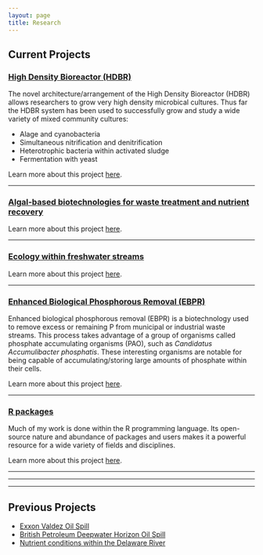 ```yaml
---
layout: page
title: Research
---
```


## Current Projects  
### [High Density Bioreactor (HDBR)](/pages/HDBR.md)  

The novel architecture/arrangement of the High Density Bioreactor (HDBR) allows researchers to grow very high density microbical cultures. Thus far the HDBR system has been used to successfully grow and study a wide variety of mixed community cultures:  
* Alage and cyanobacteria  
* Simultaneous nitrification and denitrification  
* Heterotrophic bacteria within activated sludge  
* Fermentation with yeast  

Learn more about this project [here](/pages/HDBR.md).  

___

### [Algal-based biotechnologies for waste treatment and nutrient recovery](/pages/Algae.md)   


Learn more about this project [here](/pages/Algae.md).   

___

### [Ecology within freshwater streams](/pages/StreamEcology.md)  

Learn more about this project [here](/pages/StreamEcology.md).  

___

### [Enhanced Biological Phosphorous Removal (EBPR)](/pages/EBPR.md)  

Enhanced biological phosphorous removal (EBPR) is a biotechnology used to remove excess or remaining P from municipal or industrial waste streams. This process takes advantage of a group of organisms called phosphate accumulating organisms (PAO), such as *Candidatus Accumulibacter phosphatis*. These interesting organisms are notable for being capable of accumulating/storing large amounts of phosphate within their cells.   

Learn more about this project [here](/pages/EBPR.md).  

___

### [R packages](/4-R.md)   

Much of my work is done within the R programming language. Its open-source nature and abundance of packages and users makes it a powerful resource for a wide variety of fields and disciplines.  


Learn more about this project [here](/4-R.md).  
___
___
___
## Previous Projects  
* [Exxon Valdez Oil Spill](/pages/ExxonValdezOilSpill.md)  
* [British Petroleum Deepwater Horizon Oil Spill](/pages/BPDeepwaterHorizonOilSpill.md)   
* [Nutrient conditions within the Delaware River](/pages/DelawareRiver.md)  

